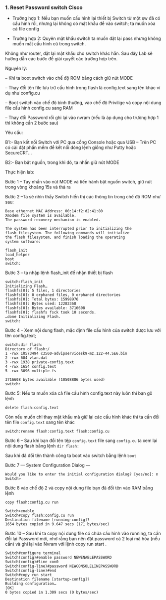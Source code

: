 ### 1. Reset Password switch Cisco


- Trường hợp 1: Nếu bạn muốn cấu hình lại thiết bị Switch từ một sw đã có cấu hình rồi, nhưng lại không có mật khẩu để vào switch;  ta muốn xóa cả file config

- Trường hợp 2: Quyên mật khẩu switch ta muốn đặt lại pass nhưng không muốn mất cấu hình cũ trong switch.

Không như router, đặt lại mật khẩu cho switch khác hẳn. Sau đây Lab sẽ hướng dẫn các bước để giải quyết các trường hợp trên.

Nguyên lý:

– Khi ta boot switch vào chế độ ROM bằng cách giữ nút MODE

– Thay đổi tên file lưu trữ cấu hình trong flash là config.text sang tên khác ví dụ như config.cu

– Boot switch vào chế độ bình thường, vào chế độ Privilige và copy nội dung file cấu hình config.cu sang RAM

– Thay đổi Password rồi ghi lại vào nvram
(nếu là áp dụng cho trường hợp 1 thì không cần 2 bước sau)

Yêu cầu:

B1:- Bạn kết nối Switch với PC qua cổng Console hoặc qua USB
– Trên PC có cài đặt phần mềm để kết nối dòng lệnh giống như Putty hoặc
SecureCRT…

B2:- Bạn bật nguồn, trong khi đó, ta nhấn giữ nút MODE

Thực hiện lab:

Bước 1 – Tay nhấn vào nút MODE và tiến hành bật nguồn switch, giữ nút trong vòng khoảng 15s và thả ra

Bước 2 –Ta sẽ nhìn thấy Switch hiển thị các thông tin trong chế độ ROM như sau:

```Boot Sector Filesystem (bs) installed, fsid: 2
Base ethernet MAC Address: 00:14:f2:d2:41:80
Xmodem file system is available.
The password-recovery mechanism is enabled.

The system has been interrupted prior to initializing the
flash filesystem. The following commands will initialize
the flash filesystem, and finish loading the operating
system software:

flash_init
load_helper
boot
switch:
```
Bước 3 – ta nhập lệnh flash_init để nhận thiết bị flash
```
switch:flash_init
Initializing Flash…
flashfs[0]: 5 files, 1 directories
flashfs[0]: 0 orphaned files, 0 orphaned directories
flashfs[0]: Total bytes: 15998976
flashfs[0]: Bytes used: 12282368
flashfs[0]: Bytes available: 3716608
flashfs[0]: flashfs fsck took 10 seconds.
…done Initializing Flash.
switch:
```
Bước 4 – Xem nội dung flash, mặc định file cấu hình của switch được lưu với tên config.text;
```
switch:dir flash:
Directory of flash:/
1 -rwx 10573494 c3560-advipservicesk9-mz.122-44.SE6.bin
2 -rwx 684 vlan.dat
3 -rwx 1938 private-config.text
4 -rwx 1654 config.text
5 -rwx 3096 multiple-fs

3716608 bytes available (10508886 bytes used)
switch:
```
Bước 5: Nếu ta muốn xóa cả file cấu hình config.text này luôn thì bạn gõ lệnh
```
delete flash:config.text
```
Còn nếu muốn chỉ thay mật khẩu mà giữ lại các cấu hình khác thì ta cần đổi tên file `config.text` sang tên khác

```
switch:rename flash:config.text flash:config.cu
```
Bước 6 – Sau khi bạn đổi tên tệp `config.text` file sang `config.cu` ta xem lại nội dung flash bằng lệnh `dir flash:`

Sau khi đã đổi tên thành công ta boot vào switch bằng lệnh `boot`

Bước 7 — System Configuration Dialog —

`
Would you like to enter the initial configuration dialog? [yes/no]: n
`
`Switch>`


Bước 8 vào chế độ 2 và copy nội dung file bạn đã đổi tên vào RAM bằng lệnh 

`copy flash:config.cu run`

```
Switch>enable
Switch#copy flash:config.cu run
Destination filename [running-config]?
1654 bytes copied in 9.647 secs (171 bytes/sec)
```

Bước 10 – Sau khi ta copy nội dung file có chứa cấu hình vào running, ta cần đổi lại Password mới, nhớ rằng bạn nên đặt password cả 2 loại mã hóa (nếu cần) và ghi lại vào Nvram với lệnh copy run start .

```
Switch#configure terminal
Switch(config)#enable password NEWENABLEPASSWORD
Switch(config)#line con0
Switch(config-line)#password NEWCONSOLELINEPASSWORD
Switch(config-line)#end
Switch#copy run start
Destination filename [startup-config]?
Building configuration…
[OK]
0 bytes copied in 1.309 secs (0 bytes/sec)
```
